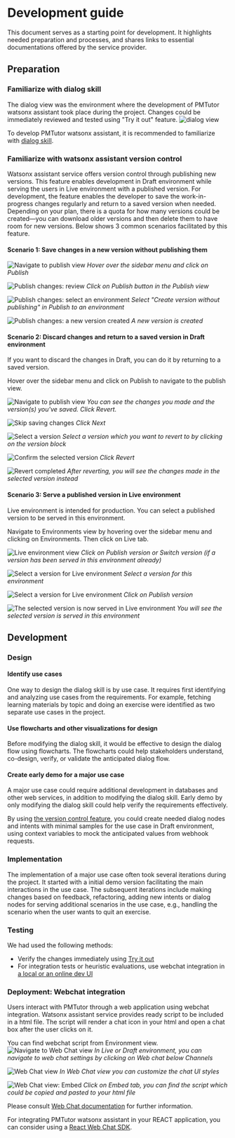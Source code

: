# Development guide
This document serves as a starting point for development. It highlights needed preparation and processes, 
and shares links to essential documentations offered by the service provider.

## Preparation
### Familiarize with dialog skill
The dialog view was the environment where the development of PMTutor watsonx assistant took place during the project. 
Changes could be immediately reviewed and tested using "Try it out" feature.
![dialog view](./images/dialog-view-1.png)

To develop PMTutor watsonx assistant, it is recommended to familiarize with
[dialog skill](https://cloud.ibm.com/docs/watson-assistant?topic=watson-assistant-skill-dialog-add).

### Familiarize with watsonx assistant version control
Watsonx assistant service offers version control through publishing new versions. This feature enables development in Draft 
environment while serving the users in Live environment with a published version. For development, the feature enables the
developer to save the work-in-progress changes regularly and return to a saved version when needed. Depending on your plan, 
there is a quota for how many versions could be created&mdash;you can download older versions and then delete them to have 
room for new versions. Below shows 3 common scenarios facilitated by this feature.

#### Scenario 1: Save changes in a new version without publishing them
![Navigate to publish view](./images/publish-changes-1.png)
*Hover over the sidebar menu and click on Publish*

![Publish changes: review](./images/publish-changes-2.png)
*Click on Publish button in the Publish view*

![Publish changes: select an environment](./images/publish-changes-3.png)
*Select "Create version without publishing" in Publish to an environment*

![Publish changes: a new version created](./images/publish-changes-4.png)
*A new version is created*

#### Scenario 2: Discard changes and return to a saved version in Draft environment
If you want to discard the changes in Draft, you can do it by returning to a saved version.

Hover over the sidebar menu and click on Publish to navigate to the publish view.

![Navigate to publish view](./images/revert-changes-1.png)
*You can see the changes you made and the version(s) you've saved. Click Revert.*

![Skip saving changes](./images/revert-changes-2.png)
*Click Next*

![Select a version](./images/revert-changes-3.png)
*Select a version which you want to revert to by clicking on the version block*

![Confirm the selected version](./images/revert-changes-4.png)
*Click Revert*

![Revert completed](./images/revert-changes-5.png)
*After reverting, you will see the changes made in the selected version instead*

#### Scenario 3: Serve a published version in Live environment
Live environment is intended for production. You can select a published version to be served in this environment.

Navigate to Environments view by hovering over the sidebar menu and clicking on Environments. Then click on Live tab.

![Live environment view](./images/select-a-version-for-live-1.png)
*Click on Publish version or Switch version (if a version has been served in this environment already)*

![Select a version for Live environment](./images/select-a-version-for-live-2.png)
*Select a version for this environment*

![Select a version for Live environment](./images/select-a-version-for-live-3.png)
*Click on Publish version*

![The selected version is now served in Live environment](./images/select-a-version-for-live-4.png)
*You will see the selected version is served in this environment*

## Development
### Design
#### Identify use cases
One way to design the dialog skill is by use case. It requires first identifying and analyzing use cases from the 
requirements. For example, fetching learning materials by topic and doing an exercise were identified as two separate 
use cases in the project.

#### Use flowcharts and other visualizations for design
Before modifying the dialog skill, it would be effective to design the dialog flow using flowcharts. The flowcharts could
help stakeholders understand, co-design, verify, or validate the anticipated dialog flow.

#### Create early demo for a major use case
A major use case could require additional development in databases and other web services, in addition to modifying the
dialog skill. Early demo by only modifying the dialog skill could help verify the requirements effectively.

By using [the version control feature](#familiarize-with-watsonx-assistant-version-control), you could create needed 
dialog nodes and intents with minimal samples for the use case in Draft environment, using context variables to mock the
anticipated values from webhook requests.

### Implementation
The implementation of a major use case often took several iterations during the project. It started with a initial 
demo version facilitating the main interactions in the use case. The subsequent iterations include making changes based on 
feedback, refactoring, adding new intents or dialog nodes for serving additional scenarios in the use case, e.g., handling
the scenario when the user wants to quit an exercise.

### Testing
We had used the following methods:
- Verify the changes immediately using [Try it out](#familiarize-with-dialog-skill)
- For integration tests or heuristic evaluations, use webchat integration in [a local or an online dev UI](https://github.com/erasmus-chatlearn/pmtutor-react-ui)

### Deployment: Webchat integration
Users interact with PMTutor through a web application using webchat integration. Watsonx assistant service provides ready
script to be included in a html file. The script will render a chat icon in your html and open a chat box after the user clicks on it.

You can find webchat script from Environment view.
![Navigate to Web Chat view](./images/webchat-1.png)
*In Live or Draft environment, you can navigate to web chat settings by clicking on Web chat below Channels*

![Web Chat view](./images/webchat-2.png)
*In Web Chat view you can customize the chat UI styles*

![Web Chat view: Embed](./images/webchat-3.png)
*Click on Embed tab, you can find the script which could be copied and pasted to your html file*

Please consult [Web Chat documentation](https://web-chat.global.assistant.watson.cloud.ibm.com/docs.html?to=api-configuration) for further information.

For integrating PMTutor watsonx assistant in your REACT application, you can consider using a [React Web Chat SDK](https://github.com/watson-developer-cloud/assistant-web-chat-react).








